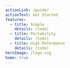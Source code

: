 ```yaml
---
actionLink: /guide/
actionText: Get Started
features:
  - title: Simple
    details: (todo)
  - title: Portability
    details: (todo)
  - title: High Peformance
    details: (todo)
heroImage: /logo.svg
home: true
---
```

